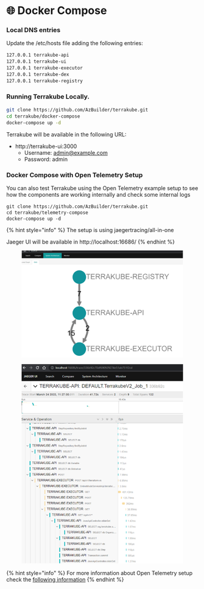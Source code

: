 # 🌐 Docker Compose

### Local DNS entries

Update the /etc/hosts file adding the following entries:

```bash
127.0.0.1 terrakube-api
127.0.0.1 terrakube-ui
127.0.0.1 terrakube-executor
127.0.0.1 terrakube-dex
127.0.0.1 terrakube-registry
```

### Running Terrakube Locally.

```bash
git clone https://github.com/AzBuilder/terrakube.git
cd terrakube/docker-compose
docker-compose up -d
```

Terrakube will be available in the following URL:

* http://terrakube-ui:3000
  * Username: admin@example.com
  * Password: admin

### Docker Compose with Open Telemetry Setup

You can also test Terrakube using the Open Telemetry example setup to see how the components are working internally and check some internal logs

```
git clone https://github.com/AzBuilder/terrakube.git
cd terrakube/telemetry-compose
docker-compose up -d
```

{% hint style="info" %}
The setup is using jaegertracing/all-in-one

Jaeger UI will be available in http://localhost:16686/
{% endhint %}

<figure><img src="../.gitbook/assets/image (1) (2).png" alt=""><figcaption></figcaption></figure>

<figure><img src="../.gitbook/assets/image (2) (1) (1).png" alt=""><figcaption></figcaption></figure>

{% hint style="info" %}
For more information about Open Telemetry setup check the [following information](deployment/open-telemetry.md)
{% endhint %}
